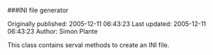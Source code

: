 ###INI file generator

Originally published: 2005-12-11 06:43:23
Last updated: 2005-12-11 06:43:23
Author: Simon Plante

This class contains serval methods to create an INI file.